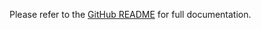 <!-- README for NPM; the one for GitHub is in .github directory. -->

Please refer to the [GitHub README](https://github.com/ivan7237d/1log/tree/master/packages/core) for full documentation.
